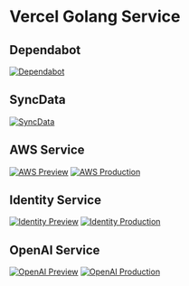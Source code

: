 # Vercel Golang Service

## Dependabot
[![Dependabot](https://github.com/futugyou/goproject/actions/workflows/dependabot-auto.yml/badge.svg?branch=master)](https://github.com/futugyou/goproject/actions/workflows/dependabot-auto.yml)

## SyncData
[![SyncData](https://github.com/futugyou/goproject/actions/workflows/syncdata.yml/badge.svg?branch=master)](https://github.com/futugyou/goproject/actions/workflows/syncdata.yml)

## AWS Service
[![AWS Preview](https://github.com/futugyou/goproject/actions/workflows/aws-vercel-preview.yaml/badge.svg?branch=master)](https://github.com/futugyou/goproject/actions/workflows/aws-vercel-preview.yaml)
[![AWS Production](https://github.com/futugyou/goproject/actions/workflows/aws-vercel-production.yml/badge.svg?branch=master)](https://github.com/futugyou/goproject/actions/workflows/aws-vercel-production.yml)

## Identity Service
[![Identity Preview](https://github.com/futugyou/goproject/actions/workflows/identity-vercel-preview.yml/badge.svg?branch=master)](https://github.com/futugyou/goproject/actions/workflows/identity-vercel-preview.yml)
[![Identity Production](https://github.com/futugyou/goproject/actions/workflows/identity-vercel-production.yml/badge.svg?branch=master)](https://github.com/futugyou/goproject/actions/workflows/identity-vercel-production.yml)

## OpenAI Service
[![OpenAI Preview](https://github.com/futugyou/goproject/actions/workflows/openAI-vercel-preview.yml/badge.svg?branch=master)](https://github.com/futugyou/goproject/actions/workflows/openAI-vercel-preview.yml)
[![OpenAI Production](https://github.com/futugyou/goproject/actions/workflows/openAI-vercel-production.yml/badge.svg?branch=master)](https://github.com/futugyou/goproject/actions/workflows/openAI-vercel-production.yml)

